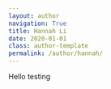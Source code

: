 ```yaml
---
layout: author
navigation: True
title: Hannah Li
date: 2020-01-01
class: author-template
permalink: /author/hannah/
---
```


Hello testing
